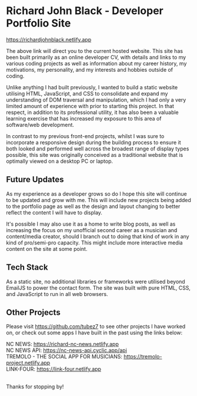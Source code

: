 # Richard John Black - Developer Portfolio Site

https://richardjohnblack.netlify.app

The above link will direct you to the current hosted website. This site has been built primarily as an online developer CV, with details and links to my various coding projects as well as information about my career history, my motivations, my personality, and my interests and hobbies outside of coding.

Unlike anything I had built previously, I wanted to build a static website utilising HTML, JavaScript, and CSS to consolidate and expand my understanding of DOM traversal and manipulation, which I had only a very limited amount of experience with prior to starting this project. In that respect, in addition to its professional utility, it has also been a valuable learning exercise that has increased my exposure to this area of software/web development.

In contrast to my previous front-end projects, whilst I was sure to incorporate a responsive design during the building process to ensure it both looked and performed well across the broadest range of display types possible, this site was originally conceived as a traditional website that is optimally viewed on a desktop PC or laptop.


## Future Updates
As my experience as a developer grows so do I hope this site will continue to be updated and grow with me. This will include new projects being added to the portfolio page as well as the design and layout changing to better reflect the content I will have to display.

It's possible I may also use it as a home to write blog posts, as well as increasing the focus on my unofficial second career as a musician and content/media creator, should I branch out to doing that kind of work in any kind of pro/semi-pro capacity. This might include more interactive media content on the site at some point.


## Tech Stack
As a static site, no additional libraries or frameworks were utilised beyond EmailJS to power the contact form. The site was built with pure HTML, CSS, and JavaScript to run in all web browsers.

## Other Projects

Please visit https://github.com/tubez7 to see other projects I have worked on, or check out some apps I have built in the past using the links below:

NC NEWS: https://richard-nc-news.netlify.app \
NC NEWS API: https://nc-news-api.cyclic.app/api \
TREMOLO - THE SOCIAL APP FOR MUSICIANS: https://tremolo-project.netlify.app \
LINK-FOUR: https://link-four.netlify.app

 \
Thanks for stopping by! 
